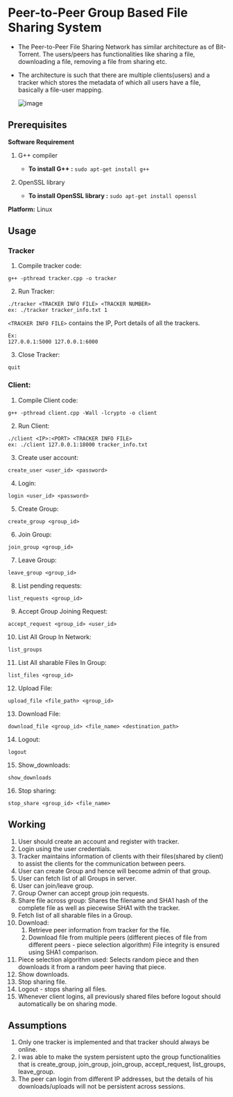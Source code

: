 # Peer-to-Peer Group Based File Sharing System

- The Peer-to-Peer File Sharing Network has similar architecture as of Bit-Torrent. The users/peers
has functionalities like sharing a file, downloading a file, removing a file from
sharing etc.
- The architecture is such that there are multiple clients(users) and a tracker which stores the
metadata of which all users have a file, basically a file-user mapping.

  ![image](https://user-images.githubusercontent.com/48115585/139272264-5951ea87-0a67-4f53-a49a-c6003274e550.png)


## Prerequisites

**Software Requirement**

1. G++ compiler
   - **To install G++ :** `sudo apt-get install g++`
2. OpenSSL library

   - **To install OpenSSL library :** `sudo apt-get install openssl`

**Platform:** Linux <br/>


## Usage

### Tracker

1. Compile tracker code:

```
g++ -pthread tracker.cpp -o tracker
```

2. Run Tracker:

```
./tracker​ <TRACKER INFO FILE> <TRACKER NUMBER>
ex: ./tracker tracker_info.txt 1
```

`<TRACKER INFO FILE>` contains the IP, Port details of all the trackers.

```
Ex:
127.0.0.1:5000 127.0.0.1:6000
```

3. Close Tracker:

```
quit
```

### Client:

1. Compile Client code:

```
g++ -pthread client.cpp -Wall -lcrypto -o client
```

2. Run Client:

```
./client​ <IP>:<PORT> <TRACKER INFO FILE>
ex: ./client 127.0.0.1:18000 tracker_info.txt
```

3. Create user account:

```
create_user​ <user_id> <password>
```

4. Login:

```
login​ <user_id> <password>
```

5. Create Group:

```
create_group​ <group_id>
```

6. Join Group:

```
join_group​ <group_id>
```

7. Leave Group:

```
leave_group​ <group_id>
```

8. List pending requests:

```
list_requests ​<group_id>
```

9. Accept Group Joining Request:

```
accept_request​ <group_id> <user_id>
```

10. List All Group In Network:

```
list_groups
```

11. List All sharable Files In Group:

```
list_files​ <group_id>
```

12. Upload File:

```
​upload_file​ <file_path> <group_id​>
```

13. Download File:​

```
download_file​ <group_id> <file_name> <destination_path>
```

14. Logout:​

```
logout
```

15. Show_downloads: ​

```
show_downloads
```

16. Stop sharing: ​

```
stop_share ​<group_id> <file_name>
```

## Working

1. User should create an account and register with tracker.
2. Login using the user credentials.
3. Tracker maintains information of clients with their files(shared by client) to assist the clients for the communication between peers.
4. User can create Group and hence will become admin of that group.
5. User can fetch list of all Groups in server.
6. User can join/leave group.
7. Group Owner can accept group join requests.
8. Share file across group: Shares the filename and SHA1 hash of the complete file as well as piecewise SHA1 with the tracker.
9. Fetch list of all sharable files in a Group.
10. Download:
    1. Retrieve peer information from tracker for the file.
    2. Download file from multiple peers (different pieces of file from different peers - ​piece selection algorithm​) File integrity is ensured using SHA1 comparison.
11. Piece selection algorithm used: Selects random piece and then downloads it from a random peer having that piece.
12. Show downloads.
13. Stop sharing file.
14. Logout - stops sharing all files.
15. Whenever client logins, all previously shared files before logout should automatically be on sharing mode.

## Assumptions

1. Only one tracker is implemented and that tracker should always be online.
2. I was able to make the system persistent upto the group functionalities that is create_group, join_group, join_group, accept_request, list_groups, leave_group. 
3. The peer can login from different IP addresses, but the details of his downloads/uploads will not be persistent across sessions.
